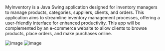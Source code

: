 MyInventory is a Java Swing application designed for inventory managers to manage products, categories, suppliers, clients, and orders. This application aims to streamline inventory management processes, offering a user-friendly interface for enhanced productivity.
This app will be complemented by an e-commerce website to allow clients to browse products, place orders, and make purchases online.



![image](https://github.com/aminagr/Warehouse_3/assets/36279270/4d466349-5bcc-4488-8e19-429dda8d73bd)
![image](https://github.com/aminagr/Warehouse_3/assets/36279270/b83858b8-51fe-4d04-85e8-61750c9c907f)
